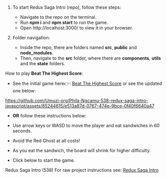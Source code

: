 1. To start Redux Saga Intro (repo), follow these steps:

   - Navigate to the repo on the terminal.
   - Run **npm i** and **npm start** to run the game.
   - Open http://localhost:3000/ to view it in your browser.

2. Folder navigation:
   - Inside the repo, there are folders named **src**, **public** and **node_modules**.
   - Then, navigate to the **src** folder, where there are **components**, **utils** and the **state** folders.

How to play **Beat The Highest Score**:

- See the initial game here👉: [Beat The Highest Score](https://www.youtube.com/watch?v=VExOpx_MibA) or see the updated one below:

https://github.com/Umuzi-org/Phila-Ngcamu-538-redux-saga-intro-javascript/assets/85244615/e513a87d-0767-474e-9bce-0f40f6640a47

- **OR** follow these instructions below:

- Use arrow keys or WASD to move the player and eat sandwiches in 60 seconds.
- Avoid the Red Ghost at all costs!
- As you eat the sandwich, the board will shrink for higher difficulty.
- Click below to start the game.

Redux Saga Intro (538) For raw project instructions see: [Redux Saga Intro](http://syllabus.africacode.net/projects/redux-saga-intro/)
